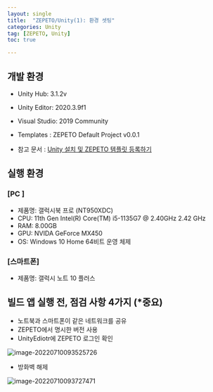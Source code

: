 ```yaml
---
layout: single
title:  "ZEPETO/Unity(1): 환경 셋팅"
categories: Unity
tag: [ZEPETO, Unity]
toc: true 

---
```


## 개발 환경
- Unity Hub: 3.1.2v

- Unity Editor: 2020.3.9f1
- Visual Studio: 2019 Community
- Templates : ZEPETO Default Project v0.0.1
- 참고 문서 : [Unity 설치 및 ZEPETO 템플릿 등록하기](https://studio.zepeto.me/guides/installing-unity-and-registering-zepeto-template)



## 실행 환경

### [PC ]

- 제품명: 갤럭시북 프로 (NT950XDC)
- CPU: 11th Gen Intel(R) Core(TM) i5-1135G7 @ 2.40GHz   2.42 GHz
- RAM: 8.00GB
- GPU: NVIDA GeForce MX450
- OS: Windows 10 Home 64비트 운영 체제



### [스마트폰]

- 제품명: 갤럭시 노트 10 플러스





## 빌드 앱 실행 전, 점검 사항 4가지 (*중요)

- 노트북과 스마트폰이 같은 네트워크를 공유
- ZEPETO에서 명시한 버전 사용
- UnityEdiotr에 ZEPETO 로그인 확인

![image-20220710093525726](/assets/img/image-20220710093525726.png)

- 방화벽 해제

![image-20220710093727471](/assets/img/image-20220710093727471.png)
